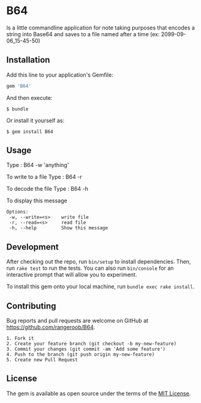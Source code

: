# B64

Is a little commandline application for note taking purposes that 
encodes a string into Base64 and saves to a file named after a time 
(ex: 2099-09-06_15-45-50) 

## Installation

Add this line to your application's Gemfile:

```ruby
gem 'B64'
```

And then execute:

    $ bundle

Or install it yourself as:

    $ gem install B64

## Usage
Type :
    B64 -w 'anything' 

To write to a file 
Type :
    B64 -r <path to file>

To decode the file 
Type :
    B64 -h

To display this message  

    Options:
     -w, --write=<s>    write file
     -r, --read=<s>     read file
     -h, --help         Show this message
     
## Development

After checking out the repo, run `bin/setup` to install dependencies. Then, run `rake test` to run the tests. You can also run `bin/console` for an interactive prompt that will allow you to experiment.

To install this gem onto your local machine, run `bundle exec rake install`.

## Contributing

Bug reports and pull requests are welcome on GitHub at https://github.com/rangeroob/B64.


    1. Fork it
    2. Create your feature branch (git checkout -b my-new-feature)
    3. Commit your changes (git commit -am 'Add some feature')
    4. Push to the branch (git push origin my-new-feature)
    5. Create new Pull Request



## License

The gem is available as open source under the terms of the [MIT License](http://opensource.org/licenses/MIT).

